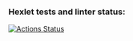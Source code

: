 ### Hexlet tests and linter status:
[![Actions Status](https://github.com/VimLoko/php-project-lvl4/workflows/hexlet-check/badge.svg)](https://github.com/VimLoko/php-project-lvl4/actions)